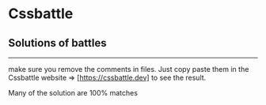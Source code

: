 # Cssbattle 

## Solutions of battles 

---

  make sure you remove the comments in files. Just copy paste them in the Cssbattle website =>
  [https://cssbattle.dev] 
  to see the result.
  
  Many of the solution are 100% matches
